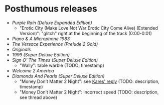 # Posthumous releases

* *Purple Rain (Deluxe Expanded Edition)*
  * "Erotic City (Make Love Not War Erotic City Come Alive) (Extended Version)":  "glitch" right at the beginning of the track (0:00-0:01)
* *Piano & A Microphone 1983*
* *The Versace Experience (Prelude 2 Gold)*
* *Originals*
* *1999 (Super Deluxe Edition)*
* *Sign O’ The Times (Super Deluxe Edition)*
  * "Wally": table warble (TODO: timestamp) 
* *Welcome 2 America*
* *Diamonds And Pearls (Super Deluxe Edition)*
  * "Money Don’t Matter 2 Night": see [Kares' reply](https://prince.org/msg/7/470977?&pg=2) (TODO: description, timestamp)
  * "Money Don’t Matter 2 Night": incorrect speed (TODO: description, see thread above)
